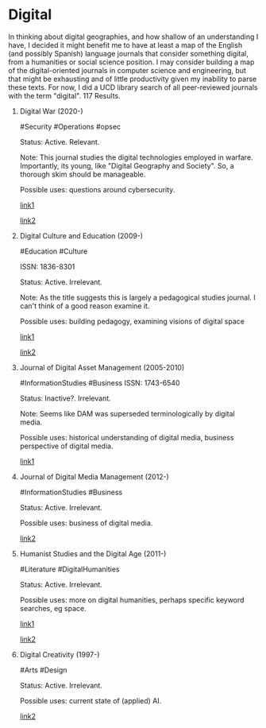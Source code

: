 # Digital

In thinking about digital geographies, and how shallow of an understanding I have, I decided it might benefit me to have at least a map of the English (and possibly Spanish) language journals that consider something digital, from a humanities or social science position. I may consider building a map of the digital-oriented journals in computer science and engineering, but that might be exhausting and of little productivity given my inability to parse these texts. For now, I did a UCD library search of all peer-reviewed journals with the term "digital". 117 Results.

1.  Digital War (2020-)

    #Security #Operations #opsec

    Status: Active. Relevant.

    Note: This journal studies the digital technologies employed in warfare. Importantly, its young, like "Digital Geography and Society". So, a thorough skim should be manageable.

    Possible uses: questions around cybersecurity.

    [link1](https://search.library.ucdavis.edu/permalink/01UCD_INST/16simpf/alma9914857411106531)

    [link2](https://www.palgrave.com/gp/journal/42984)

2.  Digital Culture and Education (2009-)

    #Education #Culture

    ISSN: 1836-8301

    Status: Active. Irrelevant.

    Note: As the title suggests this is largely a pedagogical studies journal. I can't think of a good reason examine it.

    Possible uses: building pedagogy, examining visions of digital space

    [link1](https://search.library.ucdavis.edu/permalink/01UCD_INST/16simpf/alma9914789020306531)

    [link2](https://www.digitalcultureandeducation.com/)

3.  Journal of Digital Asset Management (2005-2010)

    #InformationStudies #Business
    ISSN: 1743-6540

    Status: Inactive?. Irrelevant.

    Note: Seems like DAM was superseded terminologically by digital media.

    Possible uses: historical understanding of digital media, business perspective of digital media.

    [link1](https://search.library.ucdavis.edu/permalink/01UCD_INST/16simpf/alma9914818109106531)

4.  Journal of Digital Media Management (2012-)

    #InformationStudies #Business

    Status: Active. Irrelevant.

    Possible uses: business of digital media.

    [link2](https://www.henrystewartpublications.com/jdmm)

5.  Humanist Studies and the Digital Age (2011-)

    #Literature #DigitalHumanities

    Status: Active. Irrelevant.

    Possible uses: more on digital humanities, perhaps specific keyword searches, eg space.

    [link1](https://search.library.ucdavis.edu/permalink/01UCD_INST/16simpf/alma9914796381806531)

    [link2](https://journals.oregondigital.org/hsda)

6.  Digital Creativity (1997-)

    #Arts #Design

    Status: Active. Irrelevant.

    Possible uses: current state of (applied) AI.

    [link2](https://www.tandfonline.com/journals/ndcr20)

